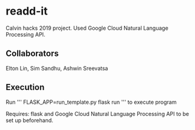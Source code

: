 # readd-it
Calvin hacks 2019 project. Used Google Cloud Natural Language Processing API.

## Collaborators
Elton Lin, Sim Sandhu, Ashwin Sreevatsa

## Execution
Run
'''
FLASK_APP=run_template.py flask run
'''
to execute program

Requires: flask and Google Cloud Natural Language Processing API to be set up beforehand.


